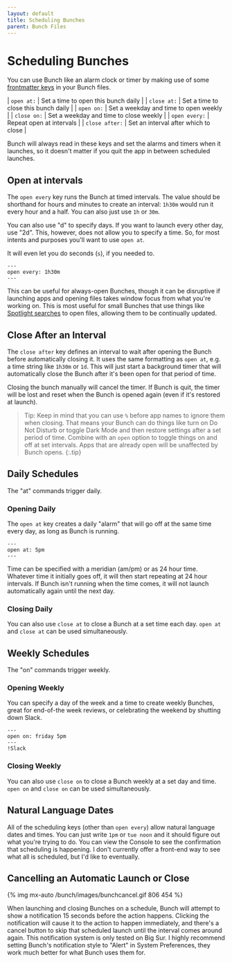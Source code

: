 ```yaml
---
layout: default
title: Scheduling Bunches
parent: Bunch Files
---
```

# Scheduling Bunches

You can use Bunch like an alarm clock or timer by making use of some [frontmatter keys](/bunch/docs/bunch-files/frontmatter) in your Bunch files.

| `open at:`     | Set a time to open this bunch daily    |
| `close at:`    | Set a time to close this bunch daily   |
| `open on:`     | Set a weekday and time to open weekly  |
| `close on:`    | Set a weekday and time to close weekly |
| `open every:`  | Repeat open at intervals               |
| `close after:` | Set an interval after which to close   |

Bunch will always read in these keys and set the alarms and timers when it launches, so it doesn't matter if you quit the app in between scheduled launches.

## Open at intervals

The `open every` key runs the Bunch at timed intervals. The value should be shorthand for hours and minutes to create an interval: `1h30m` would run it every hour and a half. You can also just use `1h` or `30m`. 

You can also use "d" to specify days. If you want to launch every other day, use "2d". This, however, does not allow you to specify a time. So, for most intents and purposes you'll want to use `open at`.

It will even let you do seconds (`s`), if you needed to.

```
---
open every: 1h30m
---
```

This can be useful for always-open Bunches, though it can be disruptive if launching apps and opening files takes window focus from what you're working on. This is most useful for small Bunches that use things like [Spotlight searches](/bunch/docs/bunch-files/spotlight-searches) to open files, allowing them to be continually updated.

## Close After an Interval

The `close after` key defines an interval to wait after opening the Bunch before automatically closing it. It uses the same formatting as `open at`, e.g. a time string like `1h30m` or `1d`. This will just start a background timer that will automatically close the Bunch after it's been open for that period of time.

Closing the bunch manually will cancel the timer. If Bunch is quit, the timer will be lost and reset when the Bunch is opened again (even if it's restored at launch).

> Tip: Keep in mind that you can use `%` before app names to ignore them when closing. That means your Bunch can do things like turn on Do Not Disturb or toggle Dark Mode and then restore settings after a set period of time. Combine with  an `open` option to toggle things on and off at set intervals. Apps that are already open will be unaffected by Bunch opens.
{:.tip}

## Daily Schedules

The "at" commands trigger daily.

### Opening Daily

The `open at` key creates a daily "alarm" that will go off at the same time every day, as long as Bunch is running.

```
---
open at: 5pm
---
```

Time can be specified with a meridian (am/pm) or as 24 hour time. Whatever time it initially goes off, it will then start repeating at 24 hour intervals. If Bunch isn't running when the time comes, it will not launch automatically again until the next day.

### Closing Daily

You can also use `close at` to close a Bunch at a set time each day. `open at` and `close at` can be used simultaneously.

## Weekly Schedules

The "on" commands trigger weekly.

### Opening Weekly

You can specify a day of the week and a time to create weekly Bunches, great for end-of-the week reviews, or celebrating the weekend by shutting down Slack.

```
---
open on: friday 5pm
---
!Slack
```

### Closing Weekly

You can also use `close on` to close a Bunch weekly at a set day and time. `open on` and `close on` can be used simultaneously.

## Natural Language Dates

All of the scheduling keys (other than `open every`) allow natural language dates and times. You can just write `1pm` or `tue noon` and it should figure out what you're trying to do. You can view the Console to see the confirmation that scheduling is happening. I don't currently offer a front-end way to see what all is scheduled, but I'd like to eventually.

## Cancelling an Automatic Launch or Close

{% img mx-auto /bunch/images/bunchcancel.gif 806 454 %}

When launching and closing Bunches on a schedule, Bunch will attempt to show a notification 15 seconds before the action happens. Clicking the notification will cause it to the action to happen immediately, and there's a cancel button to skip that scheduled launch until the interval comes around again. This notification system is only tested on Big Sur. I highly recommend setting Bunch's notification style to "Alert" in System Preferences, they work much better for what Bunch uses them for.
